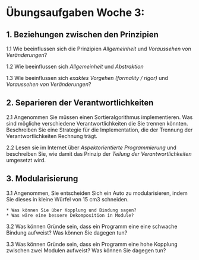 # Übungsaufgaben Woche 3:

## 1. Beziehungen zwischen den Prinzipien
1.1  Wie beeinflussen sich die Prinzipien *Allgemeinheit* und *Voraussehen von Veränderungen*?

1.2 Wie beeinflussen sich *Allgemeinheit* und *Abstraktion*

1.3  Wie beeinflussen sich *exaktes Vorgehen (formality / rigor)* und *Voraussehen von Veränderungen*?

## 2. Separieren der Verantwortlichkeiten

2.1 Angenommen Sie müssen einen Sortieralgorithmus implementieren. Was sind mögliche verschiedene Verantwortlichkeiten die Sie trennen könnten. 
Beschreiben Sie eine Strategie für die Implementation, die der Trennung der Verantwortlichkeiten Rechnung trägt. 

2.2 Lesen sie im Internet über *Aspektorientierte Programmierung* und
    beschreiben Sie, wie damit das Prinzip der *Teilung der Verantwortlichkeiten* umgesetzt wird.

## 3. Modularisierung

3.1 Angenommen, Sie entscheiden Sich ein Auto zu modularisieren, indem Sie dieses in kleine Würfel von 15 cm3 schneiden. 
    
    * Was können Sie über Kopplung und Bindung sagen? 
    * Was wäre eine bessere Dekomposition in Module?

3.2 Was können Gründe sein, dass ein Programm eine eine schwache Bindung aufweist? Was können Sie dagegen tun? 
    
3.3 Was können Gründe sein, dass ein Programm eine hohe Kopplung zwischen zwei Modulen aufweist? Was können Sie dagegen tun?




